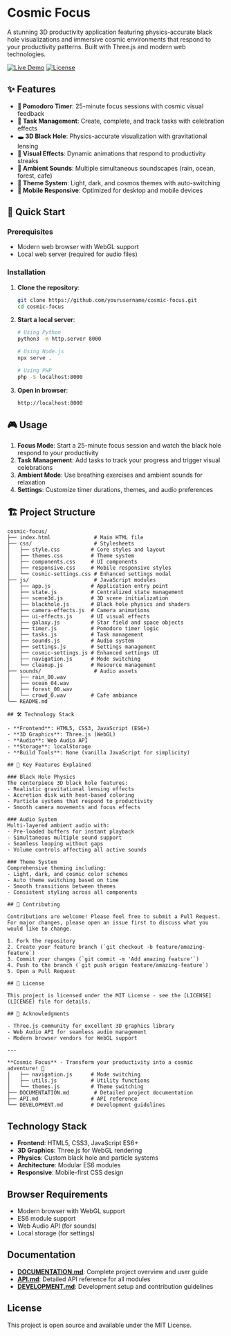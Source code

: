 # Cosmic Focus

A stunning 3D productivity application featuring physics-accurate black hole visualizations and immersive cosmic environments that respond to your productivity patterns. Built with Three.js and modern web technologies.

[![Live Demo](https://img.shields.io/badge/Live-Demo-blue?style=for-the-badge)](https://your-demo-url.com)
[![License](https://img.shields.io/badge/License-MIT-green?style=for-the-badge)](LICENSE)

## ✨ Features

- **🎯 Pomodoro Timer**: 25-minute focus sessions with cosmic visual feedback
- **📝 Task Management**: Create, complete, and track tasks with celebration effects
- **🕳️ 3D Black Hole**: Physics-accurate visualization with gravitational lensing
- **🎨 Visual Effects**: Dynamic animations that respond to productivity streaks
- **🎵 Ambient Sounds**: Multiple simultaneous soundscapes (rain, ocean, forest, cafe)
- **🌙 Theme System**: Light, dark, and cosmos themes with auto-switching
- **📱 Mobile Responsive**: Optimized for desktop and mobile devices

## 🚀 Quick Start

### Prerequisites
- Modern web browser with WebGL support
- Local web server (required for audio files)

### Installation

1. **Clone the repository**:
   ```bash
   git clone https://github.com/yourusername/cosmic-focus.git
   cd cosmic-focus
   ```

2. **Start a local server**:
   ```bash
   # Using Python
   python3 -m http.server 8000
   
   # Using Node.js
   npx serve .
   
   # Using PHP
   php -S localhost:8000
   ```

3. **Open in browser**:
   ```
   http://localhost:8000
   ```

## 🎮 Usage

1. **Focus Mode**: Start a 25-minute focus session and watch the black hole respond to your productivity
2. **Task Management**: Add tasks to track your progress and trigger visual celebrations
3. **Ambient Mode**: Use breathing exercises and ambient sounds for relaxation
4. **Settings**: Customize timer durations, themes, and audio preferences

## 🏗️ Project Structure

```
cosmic-focus/
├── index.html              # Main HTML file
├── css/                    # Stylesheets
│   ├── style.css          # Core styles and layout
│   ├── themes.css         # Theme system
│   ├── components.css     # UI components
│   ├── responsive.css     # Mobile responsive styles
│   └── cosmic-settings.css # Enhanced settings modal
├── js/                     # JavaScript modules
│   ├── app.js             # Application entry point
│   ├── state.js           # Centralized state management
│   ├── scene3d.js         # 3D scene initialization
│   ├── blackhole.js       # Black hole physics and shaders
│   ├── camera-effects.js  # Camera animations
│   ├── ui-effects.js      # UI visual effects
│   ├── galaxy.js          # Star field and space objects
│   ├── timer.js           # Pomodoro timer logic
│   ├── tasks.js           # Task management
│   ├── sounds.js          # Audio system
│   ├── settings.js        # Settings management
│   ├── cosmic-settings.js # Enhanced settings UI
│   ├── navigation.js      # Mode switching
│   └── cleanup.js         # Resource management
├── sounds/                 # Audio assets
│   ├── rain_00.wav
│   ├── ocean_04.wav
│   ├── forest_00.wav
│   └── crowd_0.wav        # Cafe ambiance
└── README.md

## 🛠️ Technology Stack

- **Frontend**: HTML5, CSS3, JavaScript (ES6+)
- **3D Graphics**: Three.js (WebGL)
- **Audio**: Web Audio API
- **Storage**: localStorage
- **Build Tools**: None (vanilla JavaScript for simplicity)

## 🎨 Key Features Explained

### Black Hole Physics
The centerpiece 3D black hole features:
- Realistic gravitational lensing effects
- Accretion disk with heat-based coloring
- Particle systems that respond to productivity
- Smooth camera movements and focus effects

### Audio System
Multi-layered ambient audio with:
- Pre-loaded buffers for instant playback
- Simultaneous multiple sound support
- Seamless looping without gaps
- Volume controls affecting all active sounds

### Theme System
Comprehensive theming including:
- Light, dark, and cosmic color schemes
- Auto theme switching based on time
- Smooth transitions between themes
- Consistent styling across all components

## 🤝 Contributing

Contributions are welcome! Please feel free to submit a Pull Request. For major changes, please open an issue first to discuss what you would like to change.

1. Fork the repository
2. Create your feature branch (`git checkout -b feature/amazing-feature`)
3. Commit your changes (`git commit -m 'Add amazing feature'`)
4. Push to the branch (`git push origin feature/amazing-feature`)
5. Open a Pull Request

## 📄 License

This project is licensed under the MIT License - see the [LICENSE](LICENSE) file for details.

## 🙏 Acknowledgments

- Three.js community for excellent 3D graphics library
- Web Audio API for seamless audio management
- Modern browser vendors for WebGL support

---

**Cosmic Focus** - Transform your productivity into a cosmic adventure! 🌌
│   ├── navigation.js      # Mode switching
│   ├── utils.js           # Utility functions
│   └── themes.js          # Theme switching
├── DOCUMENTATION.md        # Detailed project documentation
├── API.md                 # API reference
└── DEVELOPMENT.md         # Development guidelines
```

## Technology Stack

- **Frontend**: HTML5, CSS3, JavaScript ES6+
- **3D Graphics**: Three.js for WebGL rendering
- **Physics**: Custom black hole and particle systems
- **Architecture**: Modular ES6 modules
- **Responsive**: Mobile-first CSS design

## Browser Requirements

- Modern browser with WebGL support
- ES6 module support
- Web Audio API (for sounds)
- Local storage (for settings)

## Documentation

- **[DOCUMENTATION.md](DOCUMENTATION.md)**: Complete project overview and user guide
- **[API.md](API.md)**: Detailed API reference for all modules
- **[DEVELOPMENT.md](DEVELOPMENT.md)**: Development setup and contribution guidelines

## License

This project is open source and available under the MIT License.
